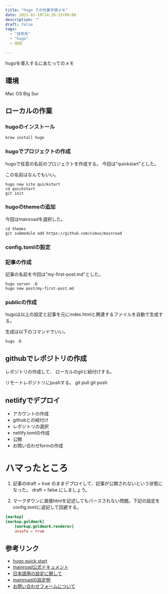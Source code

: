 ```yaml
---
title: "hugo での作業手順メモ"
date: 2021-01-10T14:28:33+09:00
description: ""
draft: false
tags:
  - "技術系"
  - "hugo"
  - 技術

---
```

hugoを導入するにあたってのメモ

## 環境
Mac OS Big Sur

## ローカルの作業
### hugoのインストール

    brew install hugo

### hugoでプロジェクトの作成
hugoで任意の名前のプロジェクトを作成する。
今回は"quickstart"とした。

この名前はなんでもいい。

    hugo new site quickstart
    cd quickstart
    git init
###  hugoのthemeの追加
今回はmainroadを選択した。


    cd themes
    git submodule add https://github.com/vimux/mainroad

### config.tomlの設定


### 記事の作成
記事の名前を今回は"my-first-post.md"とした。

    hugo server -D
    hugo new post/my-first-post.md

### publicの作成
hugoは以上の設定と記事を元にindex.htmlと関連するファイルを自動で生成する。

生成は以下のコマンドでいい。

    hugo -D


## githubでレポジトリの作成
レポジトリの作成して、
ローカルのgitと紐付けする。

リモートレポジトリにpushする。
    git pull
    git push

## netlifyでデプロイ
- アカウントの作成
- githubとの紐付け
- レポジトリの選択
- netlify.tomlの作成
- 公開
- お問い合わせformの作成

# ハマったところ
1. 記事のdraft = true のままデプロイして、記事が公開されないという状態になった。
draft = false にしましょう。

2. マークダウンに直接htmlを記述してもパースされない問題。下記の設定をconfig.tomlに追記して回避する。
```toml
[markup]
[markup.goldmark]
    [markup.goldmark.renderer]
    unsafe = true
```
  


## 参考リンク
- [hugo quick start](https://gohugo.io/getting-started/quick-start/#step-2-create-a-new-site)
- [mainroad公式ドキュメント](https://themes.gohugo.io/mainroad/#configtoml-example)
- [日本語用の設定に関して](https://terashim.com/posts/create-hugo-blog-and-customize-mainroad-theme/)
- [mainroadの設定例](https://terashim.com/posts/create-hugo-blog-and-customize-mainroad-theme/)
- [お問い合わせフォームについて](https://manabisystem.com/how-to-add-contact-form-on-netlify/#toc2)
